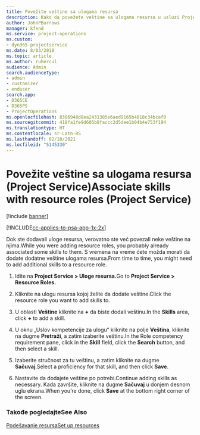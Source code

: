 ```yaml
---
title: Povežite veštine sa ulogama resursa
description: Kako da povežete veštine sa ulogama resursa u usluzi Project Service
author: JohnPBurrows
manager: kfend
ms.service: project-operations
ms.custom:
- dyn365-projectservice
ms.date: 8/03/2018
ms.topic: article
ms.author: ruhercul
audience: Admin
search.audienceType:
- admin
- customizer
- enduser
search.app:
- D365CE
- D365PS
- ProjectOperations
ms.openlocfilehash: 8386948d8ea2431385e6aed9165b4018c34bcaf0
ms.sourcegitcommit: 418fa1fe9d605b8faccc2d5dee1b04b4e753f194
ms.translationtype: HT
ms.contentlocale: sr-Latn-RS
ms.lasthandoff: 02/10/2021
ms.locfileid: "5145330"
---
```

# <a name="associate-skills-with-resource-roles-project-service"></a><span data-ttu-id="8e2b4-103">Povežite veštine sa ulogama resursa (Project Service)</span><span class="sxs-lookup"><span data-stu-id="8e2b4-103">Associate skills with resource roles (Project Service)</span></span>

[!include [banner](../includes/psa-now-project-operations.md)]

[!INCLUDE[cc-applies-to-psa-app-1x-2x](../includes/cc-applies-to-psa-app-1x-2x.md)]

<span data-ttu-id="8e2b4-104">Dok ste dodavali uloge resursa, verovatno ste već povezali neke veštine na njima.</span><span class="sxs-lookup"><span data-stu-id="8e2b4-104">While you were adding resource roles, you probably already associated some skills to them.</span></span> <span data-ttu-id="8e2b4-105">S vremena na vreme ćete možda morati da dodate dodatne veštine ulogama resursa.</span><span class="sxs-lookup"><span data-stu-id="8e2b4-105">From time to time, you might need to add additional skills to a resource role.</span></span>  
  
1.  <span data-ttu-id="8e2b4-106">Idite na **Project Service > Uloge resursa.**</span><span class="sxs-lookup"><span data-stu-id="8e2b4-106">Go to **Project Service > Resource Roles.**</span></span>  
  
2.  <span data-ttu-id="8e2b4-107">Kliknite na ulogu resursa kojoj želite da dodate veštine.</span><span class="sxs-lookup"><span data-stu-id="8e2b4-107">Click the resource role you want to add skills to.</span></span>  
  
3.  <span data-ttu-id="8e2b4-108">U oblasti **Veštine** kliknite na **+** da biste dodali veštinu.</span><span class="sxs-lookup"><span data-stu-id="8e2b4-108">In the **Skills** area, click **+** to add a skill.</span></span>  
  
4.  <span data-ttu-id="8e2b4-109">U oknu „Uslov kompetencije za ulogu“ kliknite na polje **Veština**, kliknite na dugme **Pretraži**, a zatim izaberite veštinu.</span><span class="sxs-lookup"><span data-stu-id="8e2b4-109">In the Role competency requirement pane, click in the **Skill** field, click the **Search** button,  and then select a skill.</span></span>  
  
5.  <span data-ttu-id="8e2b4-110">Izaberite stručnost za tu veštinu, a zatim kliknite na dugme **Sačuvaj**.</span><span class="sxs-lookup"><span data-stu-id="8e2b4-110">Select a proficiency for that skill, and then click **Save**.</span></span>  
  
6.  <span data-ttu-id="8e2b4-111">Nastavite da dodajete veštine po potrebi.</span><span class="sxs-lookup"><span data-stu-id="8e2b4-111">Continue adding skills as necessary.</span></span> <span data-ttu-id="8e2b4-112">Kada završite, kliknite na dugme **Sačuvaj** u donjem desnom uglu ekrana.</span><span class="sxs-lookup"><span data-stu-id="8e2b4-112">When you’re done, click **Save** at the bottom right corner of the screen.</span></span>  
  
### <a name="see-also"></a><span data-ttu-id="8e2b4-113">Takođe pogledajte</span><span class="sxs-lookup"><span data-stu-id="8e2b4-113">See Also</span></span>  
 [<span data-ttu-id="8e2b4-114">Podešavanje resursa</span><span class="sxs-lookup"><span data-stu-id="8e2b4-114">Set up resources</span></span>](../psa/set-up-resources.md)
